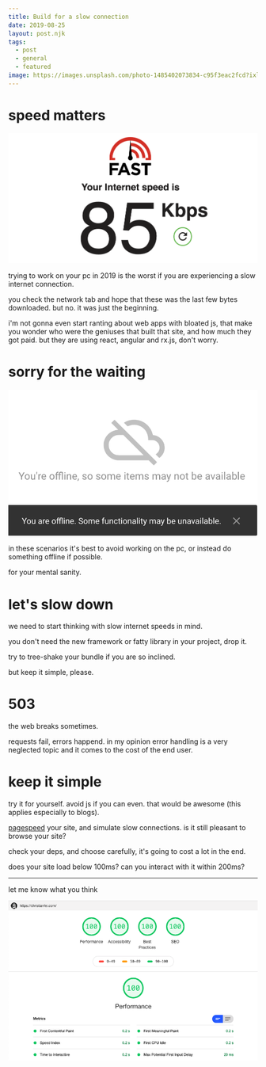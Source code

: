 ```yaml
---
title: Build for a slow connection
date: 2019-08-25
layout: post.njk
tags:
  - post
  - general
  - featured
image: https://images.unsplash.com/photo-1485402073834-c95f3eac2fcd?ixlib=rb-1.2.1&ixid=eyJhcHBfaWQiOjEyMDd9&auto=format&fit=crop&w=400&q=80
---
```


# speed matters

![kbps.png](/assets/images/posts/build-for-a-slow-connection/kbps.png)

trying to work on your pc in 2019 is the worst if you are experiencing a slow internet connection.

you check the network tab and hope that these was the last few bytes downloaded. but no. it was just the beginning.

i'm not gonna even start ranting about web apps with bloated js, that make you wonder who were the geniuses that built that site, and how much they got paid. but they are using react, angular and rx.js, don't worry.

# sorry for the waiting

![gdrive-offline.png](/assets/images/posts/build-for-a-slow-connection/gdrive-offline.png)
![gdrive-slow-2.png](/assets/images/posts/build-for-a-slow-connection/gdrive-slow-2.png)

in these scenarios it's best to avoid working on the pc, or instead do something offline if possible.

for your mental sanity.

# let's slow down

we need to start thinking with slow internet speeds in mind.

you don't need the new framework or fatty library in your project, drop it.

try to tree-shake your bundle if you are so inclined.

but keep it simple, please.

# 503

the web breaks sometimes.

requests fail, errors happend. in my opinion error handling is a very neglected topic and it comes to the cost of the end user.

# keep it simple

try it for yourself. avoid js if you can even. that would be awesome (this applies especially to blogs).

[pagespeed](https://developers.google.com/speed/pagespeed/insights/) your site, and simulate slow connections. is it still pleasant to browse your site?

check your deps, and choose carefully, it's going to cost a lot in the end.

does your site load below 100ms? can you interact with it within 200ms?

---

let me know what you think

![pagespeed.png](/assets/images/posts/build-for-a-slow-connection/pagespeed.png)
